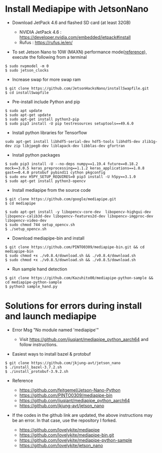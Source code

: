Install Mediapipe with JetsonNano
==================================
- Download JetPack 4.6 and flashed SD card (at least 32GB)
  - NVIDIA JetPack 4.6 : https://developer.nvidia.com/embedded/jetpack#install
  - Rufus : https://rufus.ie/en/

- To set Jetson Nano to 10W (MAXN) performance mode([reference](https://devtalk.nvidia.com/default/topic/1050377/jetson-nano/deep-learning-inference-benchmarking-instructions/)), execute the following from a terminal
~~~
$ sudo nvpmodel -m 0
$ sudo jetson_clocks
~~~

- Increase swap for more swap ram
~~~
$ git clone https://github.com/JetsonHacksNano/installSwapfile.git  
$ cd installSwapfile
~~~

- Pre-install include Python and pip
~~~
$ sudo apt update
$ sudo apt-get update
$ sudo apt-get install python3-pip
$ sudo pip3 install -U pip testresources setuptools==49.6.0
~~~

- Install python libraries for Tensorflow
~~~
sudo apt-get install libhdf5-serial-dev hdf5-tools libhdf5-dev zlib1g-dev zip libjpeg8-dev liblapack-dev libblas-dev gfortran
~~~

- Install python packages
~~~
$ sudo pip3 install -U --no-deps numpy==1.19.4 future==0.18.2 mock==3.0.5 keras_preprocessing==1.1.2 keras_applications==1.0.8 gast==0.4.0 protobuf pybind11 cython pkgconfig
$ sudo env H5PY_SETUP_REQUIRES=0 pip3 install -U h5py==3.1.0
$ sudo apt-get install python3-opencv
~~~

- Install mediapipe from the source code
~~~
$ git clone https://github.com/google/mediapipe.git
$ cd mediapipe

$ sudo apt-get install -y libopencv-core-dev  libopencv-highgui-dev libopencv-calib3d-dev libopencv-features2d-dev libopencv-imgproc-dev libopencv-video-dev
$ sudo chmod 744 setup_opencv.sh
$ ./setup_opencv.sh
~~~

- Download mediapipe-bin and install
~~~
$ git clone https://github.com/PINTO0309/mediapipe-bin.git && cd mediapipe-bin
$ sudo chmod +x ./v0.8.4/download.sh && ./v0.8.4/download.sh
$ sudo chmod +x ./v0.8.5/download.sh && ./v0.8.5/download.sh
~~~

- Run sample hand detection
~~~
$ git clone https://github.com/Kazuhito00/mediapipe-python-sample && cd mediapipe-python-sample
$ python3 sample_hand.py
~~~

Solutions for errors during install and launch mediapipe
=========================================================
- Error Msg "No module named 'mediapipe'"
  - Visit https://github.com/jiuqiant/mediapipe_python_aarch64 and follow instructions.
 
 - Easiest ways to install bazel & protobuf
 ~~~
 $ git clone https://github.com/jkjung-avt/jetson_nano
 $ ./install_bazel-3.7.2.sh
 $ ./install_protobuf-3.9.2.sh
 ~~~

- Reference
  - https://github.com/feitgemel/Jetson-Nano-Python
  - https://github.com/PINTO0309/mediapipe-bin
  - https://github.com/jiuqiant/mediapipe_python_aarch64
  - https://github.com/jkjung-avt/jetson_nano

- If the codes in the github link are updated, the above instructions may be an error. In that case, use the repository I forked.
  - https://github.com/lovelykite/mediapipe
  - https://github.com/lovelykite/mediapipe-bin.git
  - https://github.com/lovelykite/mediapipe-python-sample
  - https://github.com/lovelykite/jetson_nano
